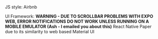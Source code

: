 JS style: Airbnb

UI Framework: **WARNING - DUE TO SCROLLBAR PROBLEMS WITH EXPO WEB, ERROR NOTIFICATIONS DO NOT WORK UNLESS RUNNING ON A MOBILE EMULATOR (Ash - I emailed you about this)** React Native Paper due to its similarity to web based Material UI
